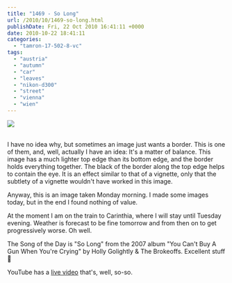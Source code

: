 ```yaml
---
title: "1469 - So Long"
url: /2010/10/1469-so-long.html
publishDate: Fri, 22 Oct 2010 16:41:11 +0000
date: 2010-10-22 18:41:11
categories: 
  - "tamron-17-502-8-vc"
tags: 
  - "austria"
  - "autumn"
  - "car"
  - "leaves"
  - "nikon-d300"
  - "street"
  - "vienna"
  - "wien"
---
```

<div class="container">
<div class="center"><a target="_blank" href="https://d25zfm9zpd7gm5.cloudfront.net/1200x1200/2010/20101018_081813_ps.jpg"><img src="https://d25zfm9zpd7gm5.cloudfront.net/0600x0600/2010/20101018_081813_ps.jpg" /></a></div>
</div>
<br />

I have no idea why, but sometimes an image just wants a border. This is one of them, and, well, actually I have an idea: It's a matter of balance. This image has a much lighter top edge than its bottom edge, and the border holds everything together. The black of the border along the top edge helps to contain the eye. It is an effect similar to that of a vignette, only that the subtlety of a vignette wouldn't have worked in this image.

 Anyway, this is an image taken Monday morning. I made some images today, but in the end I found nothing of value.

At the moment I am on the train to Carinthia, where I will stay until Tuesday evening. Weather is forecast to be fine tomorrow and from then on to get progressively worse. Oh well.

The Song of the Day is "So Long" from the 2007 album "You Can't Buy A Gun When You're Crying" by Holly Golightly & The Brokeoffs. Excellent stuff 🙂

YouTube has a <a target="_blank" href="http://www.youtube.com/watch?v=GNl_2lgKgiU">live video</a> that's, well, so-so.
